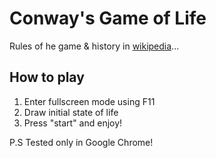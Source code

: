# Conway's Game of Life

Rules of he game & history in [wikipedia](http://en.wikipedia.org/wiki/Conway's_Game_of_Life)...

## How to play

1. Enter fullscreen mode using F11
2. Draw initial state of life
3. Press "start" and enjoy!

P.S Tested only in Google Chrome!
